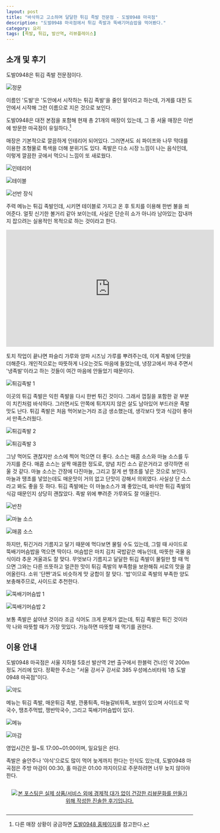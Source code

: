 ```yaml
---
layout: post
title: "바삭하고 고소하며 달달한 튀김 족발 전문점 - 도발0948 마곡점"
description: "도발0948 마곡점에서 튀김 족발과 뚝배기머슴밥을 먹어봤다."
category: 요리
tags: [족발, 튀김, 발산역, 리뷰플레이스]
---
```


## 소개 및 후기

도발0948은 튀김 족발 전문점이다.

![정문](https://lh3.googleusercontent.com/-RXOiHhWz0GQ/Wi_ax9WodZI/AAAAAAAAcGs/Wf2JZKUIOG4RYDPv0QIfFz2kpk-ti49agCE0YBhgL/s560/dobal0948.jpg)

이름인 '도발'은 '도안에서 시작하는 튀김 족발'을 줄인 말이라고 하는데,
가게를 대전 도안에서 시작해 그런 이름으로 지은 것으로 보인다.

도발0948은 대전 본점을 포함해 현재 총 21개의 매장이 있는데,
그 중 서울 매장은 이번에 방문한 마곡점이 유일하다.[^1]

[^1]: 다른 매장 상황이 궁금하면 [도발0948 홈페이지](http://i-web.kr/dobal0948)를 참고한다.

매장은 기본적으로 깔끔하게 인테리어 되어있다.
그러면서도 쇠 파이프와 나무 막대를 이용한 조형물로 특색을 더해 분위기도 있다.
족발은 다소 시장 느낌이 나는 음식인데,
이렇게 깔끔한 곳에서 먹으니 느낌이 또 새로웠다.

![인테리어](https://lh3.googleusercontent.com/-abv1fCb8o5k/Wi_biipX4XI/AAAAAAAAcHA/hXcSsxgPQOsAQU8jeqNNIyBXS7NBrXWagCE0YBhgL/s560/dobal0948-02.jpg)

![테이블](https://lh3.googleusercontent.com/j0Noh4ff9YRPxmeu70qY0yNPEDFrExb4v47MK796asqMh-lMp2Q8BTn4uqFWAQ8UDyH1flFuyor_pw=s560)

![선반 장식](https://lh3.googleusercontent.com/-UbWML2sDSdQ/Wi_b4_ZmNwI/AAAAAAAAcHQ/tB4iPsK4NaA4ztUmXy8i7ta0c7Nsz3dcQCE0YBhgL/s560/dobal0948-03.jpg)

주력 메뉴는 튀김 족발인데,
시키면 테이블로 가지고 온 후
토치를 이용해 한번 불을 쐬어준다.
얼핏 신기한 볼거리 같아 보이는데,
사실은 단순히 쇼가 아니라
남아있는 잡내까지 잡으려는 실용적인 목적으로 하는 것이라고 한다.

<center><iframe width="560" height="315" src="https://www.youtube.com/embed/7nN220RSkO0" frameborder="0" gesture="media" allow="encrypted-media" allowfullscreen></iframe></center>

토치 작업이 끝나면
파슬리 가루와 양파 시즈닝 가루를 뿌려주는데,
이게 족발에 단맛을 더해준다.
개인적으로는 따뜻하게 나오는것도 마음에 들었는데,
냉장고에서 꺼내 주면서 '냉족발'이라고 하는 것들이 여간 마음에 안들었기 때문이다.

![튀김족발 1](https://lh3.googleusercontent.com/4o1izb_gblxZoO23MAaIgmRiyD-bHpeAxZOqwH_hRFEXeaKsXQKTaMYoN87mrG3-V73N_-Sq5V1taQ=s560)

이곳의 튀김 족발은 익힌 족발을 다시 한번 튀긴 것이다.
그래서 껍질을 포함한 겉 부분이 치킨처럼 바삭하다.
그러면서도 안쪽에 튀겨지지 않은 살도 남아있어 부드러운 족발 맛도 난다.
튀김 족발은 처음 먹어보는거라 조금 생소했는데,
생각보다 맛과 식감이 좋아서 만족스러웠다.

![튀김족발 2](https://lh3.googleusercontent.com/P6Hgjb8b1F2EP2My5huGJXT0ep0bu-iT2BVi4v4eWXV_RCMeio5qPPYzKjkFX9xpW9j95DooUBHI1g=s560)

![튀김족발 3](https://lh3.googleusercontent.com/DKG7EbU7MiuFw9ZuDtdILbtQIUus-Zj6qVPbs8BiC0CTwN5OcRAsTMICd4nWythhs2ZhTh3EXvlb0w=s560)

그냥 먹어도 괜찮지만 소스에 찍어 먹으면 더 좋다.
소스는 매콤 소스와 마늘 소스를 두가지를 준다.
매콤 소스는 살짝 매콤한 정도로, 양념 치킨 소스 같은거라고 생각하면 쉬울 것 같다.
마늘 소스는 간장에 다진마늘, 그리고 잘게 썬 땡초를 넣은 것으로 보인다.
마늘과 땡초를 넣었는데도 매운맛이 거의 없고 단맛이 강해서 의외였다.
사실상 단 소스라고 봐도 좋을 듯 하다.
튀김 족발에는 이 마늘소스가 꽤 좋았는데,
바삭한 튀김 족발의 식감 때문인지 상당히 괜찮았다.
족발 위에 뿌려준 가루와도 잘 어울린다.

![반찬](https://lh3.googleusercontent.com/j5yJXREo1ad1Wpj0JUWHZ6Sy_EHPcvwVwSUWzet9XKVmPsCrCw5aeq2GvZSIXrzhyceMI_zqxb33Yw=s560)

![마늘 소스](https://lh3.googleusercontent.com/-uWjlJuTeDJb8GCu_IzU8b62glugU-i7iKqrd6Q3HPYcNPdjoUPuXuOEsFdAOadYXZ7YZ_IMbkeidg=s560)

![매콤 소스](https://lh3.googleusercontent.com/I6PM7QicY751C-OaPA3fcrYz9OQ7BUxDsyIa2ZO461eVw2ob-Pw3xlUe_AmN8oJDJnqGN4lF07uNMA=s560)

하지만, 튀긴거라 기름지고 달기 때문에 먹다보면 물릴 수도 있는데,
그럴 때 사이드로 뚝배기머슴밥을 먹으면 딱이다.
머슴밥은 마치 김치 국밥같은 메뉴인데,
따뜻한 국물 음식이라 추운 겨울과도 잘 맞다.
무엇보다 기름지고 달달한 튀김 족발이 물릴만 할 때 먹으면
그와는 다른 뜨뜻하고 얼큰한 맛이 튀김 족발의 부족함을 보완해줘 서로의 맛을 끌어올린다.
소위 '단짠'과도 비슷하게 맛 궁합이 잘 맞다.
'밥'이므로 족발의 부족한 양도 보충해주므로, 사이드로 추천한다.

![뚝배기머슴밥 1](https://lh3.googleusercontent.com/Q_kSm3o75RIAt6dKMUPEPybEOzSTyJCKvoCVYKV5TZ79l9B_9b604RMYShbpgYK2MC-SdIFy8LesBA=s560)

![뚝배기머슴밥 2](https://lh3.googleusercontent.com/jEXBsR9SnVTGiyZXdym4bdFk6DKs_FIMRqR_1kLPhfxlOw5YdHKVGhwSP2xLfOIfXcZjL4tKS-oA3Q=s560)

보통 족발은 삶아낸 것이라 조금 식어도 크게 문제가 없는데,
튀김 족발은 튀긴 것이라 막 나와 따뜻할 때가 가장 맛있다.
가능하면 따뜻할 때 먹기를 권한다.



## 이용 안내

도발0948 마곡점은
서울 지하철 5호선 발산역 2번 출구에서 한블럭 건너인 약 200m 정도 거리에 있다.
정확한 주소는 "서울 강서구 강서로 385 우성에스비타워 1층 도발0948 마곡점"이다.

![약도](https://lh3.googleusercontent.com/-F_QjMIY4uF4/Wi_j3i9DjzI/AAAAAAAAcIM/4uCCXVNlhKIqkgTgl1QTFG0KY15CZEyHQCE0YBhgL/s0/dobal0948-map.gif)

메뉴는 튀김 족발, 매운튀김 족발, 깐풍튀족, 마늘갈비튀족, 보쌈이 있으며
사이드로 막국수, 땡초주먹밥, 쟁반막국수, 그리고 뚝배기머슴밥이 있다.

![메뉴](https://lh3.googleusercontent.com/F_FHBWKDo1SLvH7OuuuVJnRzIqXRzC5aLnzEdQXFN-90XjspiAExqgogRdi7M39FuADaApX2DwJJqA=s560)

![마감](https://lh3.googleusercontent.com/QnnVPPf2BU25MmwWVs18ykPAOHRODzzc0wH_q8fHkikmpWWPigLRar2d_z2cpwjGCXXJbJgp_FEUHA=s560)

영업시간은 월~토 17:00~01:00이며, 일요일은 쉰다.

족발은 술안주나 '야식'으로도 많이 먹어 늦게까지 한다는 인식도 있는데,
도발0948 마곡점은 주방 마감이 00:30, 홀 마감은 01:00 까지이므로
주문하려면 너무 늦지 않아야 한다.



<div style="text-align: center; padding: 1em;"><a href="http://reviewplace.co.kr/detail.php?number=10792" target="_blank"><img src="http://reviewplace.co.kr/blog_traffic.php?key=MTA3OTJ8cmV6bm9h" border="0" alt="본 포스팅은 실제 상품/서비스 외에 경제적 대가 없이 건강한 리뷰문화를 만들기 위해 작성한 진솔한 후기입니다."></a></div>

